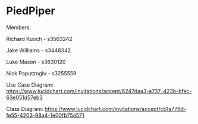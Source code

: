 # PiedPiper

Members: 

Richard Kuoch - s3563242

Jake Williams - s3448342 

Luke Mason - s3630120

Nick Paputzoglu - s3255559

Use Case Diagram: https://www.lucidchart.com/invitations/accept/6247daa3-a737-423b-bfac-63e051d57eb3

Class Diagram: https://www.lucidchart.com/invitations/accept/cb1a778d-fe55-4203-98a4-1e00fb75a571




